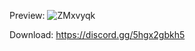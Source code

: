 Preview:
![ZMxvyqk](https://user-images.githubusercontent.com/129687605/229543329-62d71461-6376-4bbf-aa81-e233f343b20a.png)

Download: 
https://discord.gg/5hgx2gbkh5
